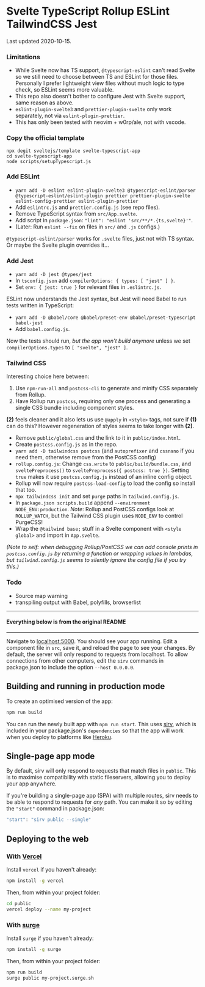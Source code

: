 # Svelte TypeScript Rollup ESLint TailwindCSS Jest

Last updated 2020-10-15.

### Limitations

- While Svelte now has TS support, `@typescript-eslint` can't read Svelte so we still need to choose between TS and ESLint for those files.
Personally I prefer lightweight view files without much logic to type check, so ESLint seems more valuable.
- This repo also doesn't bother to configure Jest with Svelte support, same reason as above.
- `eslint-plugin-svelte3` and `prettier-plugin-svelte` only work separately, not via `eslint-plugin-prettier`.
- This has only been tested with neovim + w0rp/ale, not with vscode.

### Copy the official template

```
npx degit sveltejs/template svelte-typescript-app
cd svelte-typescript-app
node scripts/setupTypescript.js
```

### Add ESLint

- `yarn add -D eslint eslint-plugin-svelte3 @typescript-eslint/parser @typescript-eslint/eslint-plugin prettier prettier-plugin-svelte eslint-config-prettier eslint-plugin-prettier`
- Add `eslintrc.js` and `prettier.config.js` (see repo files).
- Remove TypeScript syntax from `src/App.svelte`.
- Add script in `package.json`: `"lint": "eslint 'src/**/*.{ts,svelte}'"`.
- (Later: Run `eslint --fix` on files in `src/` and `.js` configs.)

`@typescript-eslint/parser` works for `.svelte` files, just not with TS syntax. Or maybe the Svelte plugin overrides it...

### Add Jest

- `yarn add -D jest @types/jest`
- In `tsconfig.json` add `compilerOptions: { types: [ "jest" ] }`.
- Set `env: { jest: true }` for relevant files in `.eslintrc.js`.

ESLint now understands the Jest syntax, but Jest will need Babel to run tests written in TypeScript:

- `yarn add -D @babel/core @babel/preset-env @babel/preset-typescript babel-jest`
- Add `babel.config.js`.

Now the tests should run, *but the app won't build anymore* unless we set `compilerOptions.types` to `[ "svelte", "jest" ]`.

### Tailwind CSS

Interesting choice here between:
1. Use `npm-run-all` and `postcss-cli` to generate and minify CSS separately from Rollup.
2. Have Rollup run `postcss`, requiring only one process and generating a single CSS bundle including component styles.

**(2)** feels cleaner and it also lets us use `@apply` in `<style>` tags, not sure if **(1)** can do this? However regeneration of styles seems to take longer with **(2)**.

- Remove `public/global.css` and the link to it in `public/index.html`.
- Create `postcss.config.js` as in the repo.
- `yarn add -D tailwindcss postcss` (and `autoprefixer` and `cssnano` if you need them, otherwise remove from the PostCSS config)
- `rollup.config.js`: Change `css.write` to `public/build/bundle.css`, and `sveltePreprocess()` to `sveltePreprocess({ postcss: true })`. Setting `true` makes it use `postcss.config.js` instead of an inline config object.
- Rollup will now require `postcss-load-config` to load the config so install that too.
- `npx tailwindcss init` and set `purge` paths in `tailwind.config.js`.
- In `package.json scripts.build` append `--environment NODE_ENV:production`. *Note*: Rollup and PostCSS configs look at `ROLLUP_WATCH`, but the Tailwind CSS plugin uses `NODE_ENV` to control PurgeCSS!
- Wrap the `@tailwind base;` stuff in a Svelte component with `<style global>` and import in `App.svelte`.

_(Note to self: when debugging Rollup/PostCSS we can add console prints in `postcss.config.js` by returning a function or wrapping values in lambdas, but `tailwind.config.js` seems to silently ignore the config file if you try this.)_

### Todo

- Source map warning
- transpiling output with Babel, polyfills, browserlist

--------------------------------
#### Everything below is from the original README
--------------------------------

Navigate to [localhost:5000](http://localhost:5000). You should see your app running. Edit a component file in `src`, save it, and reload the page to see your changes.
By default, the server will only respond to requests from localhost. To allow connections from other computers, edit the `sirv` commands in package.json to include the option `--host 0.0.0.0`.


## Building and running in production mode

To create an optimised version of the app:

```bash
npm run build
```

You can run the newly built app with `npm run start`. This uses [sirv](https://github.com/lukeed/sirv), which is included in your package.json's `dependencies` so that the app will work when you deploy to platforms like [Heroku](https://heroku.com).


## Single-page app mode

By default, sirv will only respond to requests that match files in `public`. This is to maximise compatibility with static fileservers, allowing you to deploy your app anywhere.

If you're building a single-page app (SPA) with multiple routes, sirv needs to be able to respond to requests for *any* path. You can make it so by editing the `"start"` command in package.json:

```js
"start": "sirv public --single"
```

## Deploying to the web

### With [Vercel](https://vercel.com)

Install `vercel` if you haven't already:

```bash
npm install -g vercel
```

Then, from within your project folder:

```bash
cd public
vercel deploy --name my-project
```

### With [surge](https://surge.sh/)

Install `surge` if you haven't already:

```bash
npm install -g surge
```

Then, from within your project folder:

```bash
npm run build
surge public my-project.surge.sh
```
